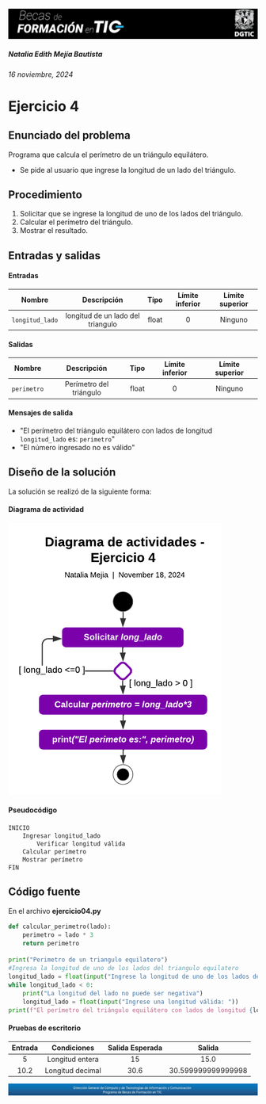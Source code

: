 ![headerDGTIC](/Imagenes/headerDGTIC.png)

##### Natalia Edith Mejía Bautista 
###### 16 noviembre, 2024

# Ejercicio 4

## Enunciado del problema
Programa que calcula el perímetro de un triángulo equilátero.
- Se pide al usuario que ingrese la longitud de un lado del triángulo.

## Procedimiento 
1. Solicitar que se ingrese la longitud de uno de los lados del triángulo.
2. Calcular el perímetro del triángulo.
3. Mostrar el resultado.


## Entradas y salidas
#### Entradas
| Nombre  | Descripción  | Tipo | Límite inferior | Límite superior |
|:-------------:|:---------------:| :-------------:|:---------:|:---------:|
| `longitud_lado` | longitud de un lado del triangulo | float | 0 | Ninguno  |

#### Salidas
| Nombre  | Descripción  | Tipo | Límite inferior | Límite superior |
|:-------------:|:---------------:| :-------------:|:---------:|:---------:|
| `perimetro` | Perímetro del triángulo | float | 0 | Ninguno |

#### Mensajes de salida
- "El perímetro del triángulo equilátero con lados de longitud `longitud_lado` es: `perimetro`"
- "El número ingresado no es válido"

## Diseño de la solución 
La solución se realizó de la siguiente forma:
#### Diagrama de actividad
![Diagrama de actividad 04](/Imagenes/Diagrama04.png)


#### Pseudocódigo
```plaintext
INICIO
    Ingresar longitud_lado
        Verificar longitud válida
    Calcular perímetro
    Mostrar perímetro
FIN
```

## Código fuente
En el archivo **ejercicio04.py**
```python
def calcular_perimetro(lado):
    perimetro = lado * 3
    return perimetro

print("Perimetro de un triangulo equilatero")
#Ingresa la longitud de uno de los lados del triangulo equilatero
longitud_lado = float(input("Ingrese la longitud de uno de los lados del triangulo equilatero: "))
while longitud_lado < 0:
    print("La longitud del lado no puede ser negativa")
    longitud_lado = float(input("Ingrese una longitud válida: "))
print(f"El perímetro del triángulo equilátero con lados de longitud {longitud_lado} es:", calcular_perimetro(longitud_lado))
```

#### Pruebas de escritorio
| Entrada |Condiciones | Salida Esperada | Salida |
|:-------------:|:---------------:| :-------------:|:-------------:|
| 5 | Longitud entera | 15 | 15.0 |
| 10.2 | Longitud decimal | 30.6 | 30.599999999999998 |


![footerDGTIC](/Imagenes/footerDGTIC.png)
